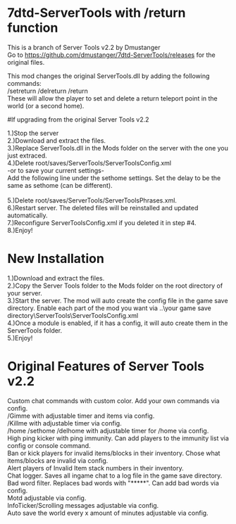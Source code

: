 # 7dtd-ServerTools with /return function
This is a branch of Server Tools v2.2  by Dmustanger<br>
Go to https://github.com/dmustanger/7dtd-ServerTools/releases for the original files.<br>

This mod changes the original ServerTools.dll by adding the following commands:<br>
/setreturn /delreturn /return <br>
These will allow the player to set and delete a return teleport point in the world (or a second home).<br>

#If upgrading from the original Server Tools v2.2

1.)Stop the server<br>
2.)Download and extract the files.<br>
3.)Replace ServerTools.dll in the Mods folder on the server with the one you just extraced.<br>
4.)Delete root/saves/ServerTools/ServerToolsConfig.xml<br>
		-or to save your current settings-<br>
   Add the following line under the sethome settings. Set the delay to be the same as sethome (can be different).<br>
		<Tool Name="SetReturn" Enable="True" DelayBetweenSetReturnUses="0" /><br>
5.)Delete root/saves/ServerTools/ServerToolsPhrases.xml.<br>
6.)Restart server. The deleted files will be reinstalled and updated automatically. <br>
7.)Reconfigure ServerToolsConfig.xml if you deleted it in step #4.<br>
8.)Enjoy!<br>

# New Installation

1.)Download and extract the files.<br>
2.)Copy the Server Tools folder to the Mods folder on the root directory of your server.<br>
3.)Start the server. The mod will auto create the config file in the game save directory. Enable each part of the mod you want via ..\your game save directory\ServerTools\ServerToolsConfig.xml<br>
4.)Once a module is enabled, if it has a config, it will auto create them in the ServerTools folder.<br>
5.)Enjoy!

# Original Features of Server Tools v2.2
Custom chat commands with custom color. Add your own commands via config.<br>
/Gimme with adjustable timer and items via config.<br>
/Killme with adjustable timer via config.<br>
/home /sethome /delhome with adjustable timer for /home via config.<br>
High ping kicker with ping immunity. Can add players to the immunity list via config or console command.<br>
Ban or kick players for invalid items/blocks in their inventory. Chose what items/blocks are invalid via config.<br>
Alert players of Invalid Item stack numbers in their inventory.<br>
Chat logger. Saves all ingame chat to a log file in the game save directory.<br>
Bad word filter. Replaces bad words with "*****". Can add bad words via config.<br>
Motd adjustable via config.<br>
InfoTicker/Scrolling messages adjustable via config.<br>
Auto save the world every x amount of minutes adjustable via config.<br>
